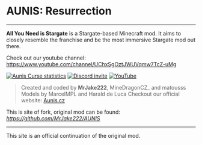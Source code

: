 # AUNIS: Resurrection
***
**All You Need is Stargate** is a Stargate-based Minecraft mod. It aims to closely resemble the franchise and be the most immersive Stargate mod out there.

Check out our youtube channel: https://www.youtube.com/channel/UChxSgOztJWUVqmw7TcZ-uMg


[![Aunis Curse statistics](http://cf.way2muchnoise.eu/537047.svg)](https://www.curseforge.com/minecraft/mc-mods/aunis-unofficial) 
[![Discord invite](https://img.shields.io/discord/881802052488011837?color=%232D2D2D&label=%20&logo=discord&style=flat-square)](https://discord.gg/YPXqVRUSgK)
[![YouTube](https://img.shields.io/youtube/channel/subscribers/UChxSgOztJWUVqmw7TcZ-uMg?color=%232D2D2D&label=%20&logo=youtube&logoColor=%23ff2129&style=flat-square)](https://www.youtube.com/channel/UChxSgOztJWUVqmw7TcZ-uMg)

> Created and coded by **MrJake222**, MineDragonCZ_ and matousss<br>
> Models by MarcelMPL and Harald de Luca
Checkout our official website: [Aunis.cz](https://aunis.cz)

This is site of fork, original mod can be found: *https://github.com/MrJake222/AUNIS*
***
This site is an official continuation of the original mod.
